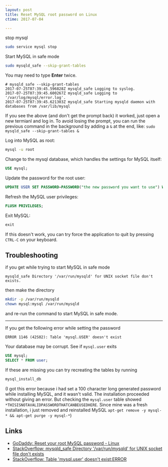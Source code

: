 ```yaml
---
layout: post
title: Reset MySQL root password on Linux
ctime: 2017-07-04

---
```


stop mysql

```bash
sudo service mysql stop
```

Start MySQL in safe mode

```bash
sudo mysqld_safe --skip-grant-tables
```

You may need to type **Enter** twice.

```
# mysqld_safe --skip-grant-tables
2017-07-25T07:39:45.596828Z mysqld_safe Logging to syslog.
2017-07-25T07:39:45.600267Z mysqld_safe Logging to '/var/log/mysql/error.log'.
2017-07-25T07:39:45.621303Z mysqld_safe Starting mysqld daemon with databases from /var/lib/mysql

```
If you see the above (and don't get the prompt back) it worked, just open a new termianl and log in. To avoid losing the prompt, you can run the previous command in the background by adding a `&` at the end, like: `sudo mysqld_safe --skip-grant-tables &`

Log into MySQL as root:

```bash
mysql -u root
```

Change to the mysql database, which handles the settings for MySQL itself:

```sql
USE mysql;
```

Update the password for the root user:

```sql
UPDATE USER SET PASSWORD=PASSWORD("the new password you want to use") WHERE USER='root';
```

Refresh the MySQL user privileges:

```sql
FLUSH PRIVILEGES;
```

Exit MySQL:

```sql
exit
```

If this doesn't work, you can try force the application to quit by pressing `CTRL-C` on your keyboard.

Troubleshooting
---
if you get while trying to start MySQL in safe mode

```
mysqld_safe Directory '/var/run/mysqld' for UNIX socket file don't exists.
```

then make the directory 

```bash
mkdir -p /var/run/mysqld
chown mysql:mysql /var/run/mysqld
```
and re-run the command to start MySQL in safe mode.

---

If you get the following error while setting the password

```
ERROR 1146 (42S02): Table 'mysql.USER' doesn't exist
```

Your database may be corrupt. See if `mysql.user` exits

```sql
USE mysql;
SELECT * FROM user;
```

If these are missing you can try recreating the tables by running

```bash
mysql_install_db
```

(I got this error because i had set a 100 character long generated password while installing MySQL, and it wasn't valid. The installation proceeded without giving an error. But checking the `mysql.user` table showed `*THISISNOTAVALIDPASSWORDTHATCANBEUSEDHERE`. Since mine was a fresh installation, i just removed and reinstalled MySQL `apt-get remove -y mysql-* && apt-get purge -y mysql-*`)


Links
---
- [GoDaddy: Reset your root MySQL password - Linux](https://pk.godaddy.com/help/reset-your-root-mysql-password-linux-17548)
- [StackOverflow: mysqld_safe Directory '/var/run/mysqld' for UNIX socket file don't exists](https://stackoverflow.com/questions/42153059/mysqld-safe-directory-var-run-mysqld-for-unix-socket-file-dont-exists)
- [StackOverflow: Table 'mysql.user' doesn't exist:ERROR](https://stackoverflow.com/questions/17780630/table-mysql-user-doesnt-existerror)
